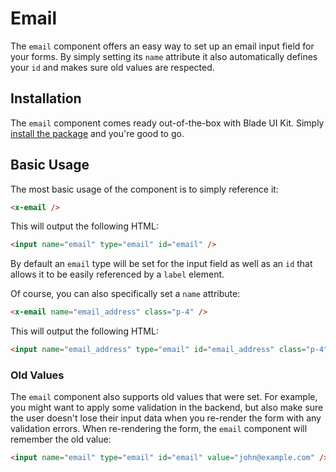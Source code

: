 # Email

The `email` component offers an easy way to set up an email input field for your forms. By simply setting its `name` attribute it also automatically defines your `id` and makes sure old values are respected.

## Installation

The `email` component comes ready out-of-the-box with Blade UI Kit. Simply [install the package](/docs/{{version}}/installation) and you're good to go.

## Basic Usage

The most basic usage of the component is to simply reference it:

```html
<x-email />
```

This will output the following HTML:

```html
<input name="email" type="email" id="email" />
```

By default an `email` type will be set for the input field as well as an `id` that allows it to be easily referenced by a `label` element.

Of course, you can also specifically set a `name` attribute:

```html
<x-email name="email_address" class="p-4" />
```

This will output the following HTML:

```html
<input name="email_address" type="email" id="email_address" class="p-4" />
```

### Old Values

The `email` component also supports old values that were set. For example, you might want to apply some validation in the backend, but also make sure the user doesn't lose their input data when you re-render the form with any validation errors. When re-rendering the form, the `email` component will remember the old value:

```html
<input name="email" type="email" id="email" value="john@example.com" />
```
